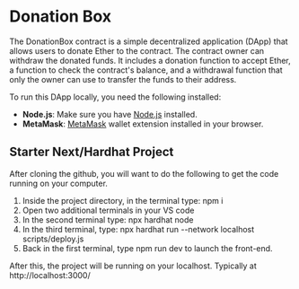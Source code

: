 # Donation Box
The DonationBox contract is a simple decentralized application (DApp) that allows users to donate Ether to the contract. The contract owner can withdraw the donated funds. It includes a donation function to accept Ether, a function to check the contract's balance, and a withdrawal function that only the owner can use to transfer the funds to their address.

To run this DApp locally, you need the following installed:

- **Node.js**: Make sure you have [Node.js](https://nodejs.org/) installed.
- **MetaMask**: [MetaMask](https://metamask.io/) wallet extension installed in your browser.

## Starter Next/Hardhat Project

After cloning the github, you will want to do the following to get the code running on your computer.

1. Inside the project directory, in the terminal type: npm i
2. Open two additional terminals in your VS code
3. In the second terminal type: npx hardhat node
4. In the third terminal, type: npx hardhat run --network localhost scripts/deploy.js
5. Back in the first terminal, type npm run dev to launch the front-end.

After this, the project will be running on your localhost. 
Typically at http://localhost:3000/

